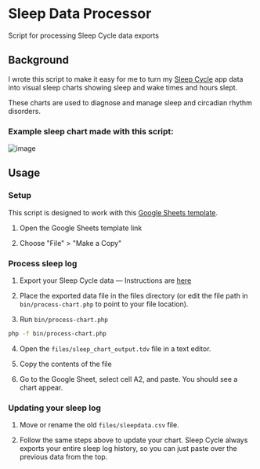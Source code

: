# Sleep Data Processor
Script for processing Sleep Cycle data exports

## Background

I wrote this script to make it easy for me to turn my [Sleep Cycle](https://www.sleepcycle.com/) app data into visual sleep charts showing sleep and wake times and hours slept. 

These charts are used to diagnose and manage sleep and circadian rhythm disorders.

### Example sleep chart made with this script:
![image](https://github.com/user-attachments/assets/aa7babfd-58d1-4561-b6e0-5a39fdc7139e)

## Usage

### Setup

This script is designed to work with this [Google Sheets template](https://docs.google.com/spreadsheets/d/1bae1Rd7Ow1-quu7ddtPsrhsauH6KFFqn4suwRdhfGoM/edit?usp=sharing).

1. Open the Google Sheets template link

2. Choose "File" > "Make a Copy"


### Process sleep log

1. Export your Sleep Cycle data — Instructions are [here](https://support.sleepcycle.com/hc/en-us/articles/12221835792796-I-d-like-to-export-my-data-from-Sleep-Cycle)

2. Place the exported data file in the files directory (or edit the file path in `bin/process-chart.php` to point to your file location).

3. Run `bin/process-chart.php`

```bash
php -f bin/process-chart.php
```

4. Open the `files/sleep_chart_output.tdv` file in a text editor.

5. Copy the contents of the file

6. Go to the Google Sheet, select cell A2, and paste. You should see a chart appear.

### Updating your sleep log

1. Move or rename the old `files/sleepdata.csv` file.

2. Follow the same steps above to update your chart. Sleep Cycle always exports your entire sleep log history, so you can just paste over the previous data from the top.




